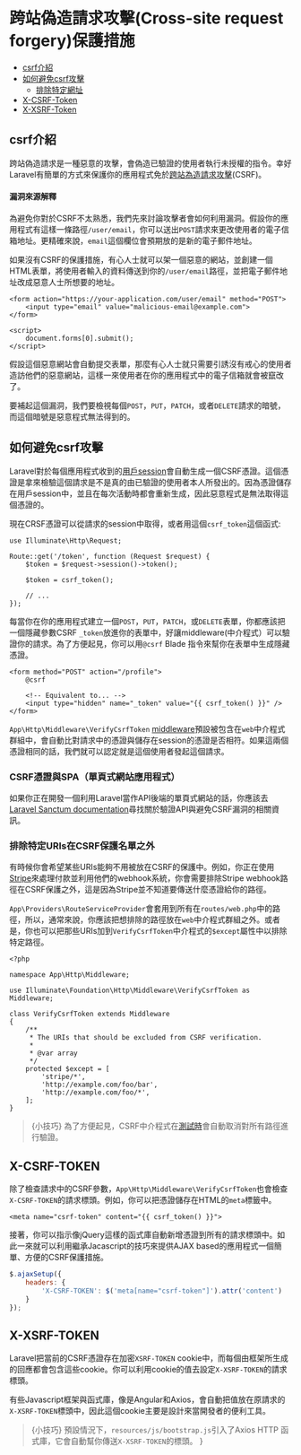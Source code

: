 # 跨站偽造請求攻擊(Cross-site request forgery)保護措施

- [csrf介紹](#csrf-introduction)
- [如何避免csrf攻擊](#preventing-csrf-requests)
    - [排除特定網址](#csrf-excluding-uris)
- [X-CSRF-Token](#csrf-x-csrf-token)
- [X-XSRF-Token](#csrf-x-xsrf-token)

<a name="csrf-introduction"></a>
## csrf介紹

跨站偽造請求是一種惡意的攻擊，會偽造已驗證的使用者執行未授權的指令。幸好Laravel有簡單的方式來保護你的應用程式免於[跨站為造請求攻擊](https://en.wikipedia.org/wiki/Cross-site_request_forgery)(CSRF)。

<a name="csrf-explanation"></a>
#### 漏洞來源解釋

為避免你對於CSRF不太熟悉，我們先來討論攻擊者會如何利用漏洞。假設你的應用程式有這樣一條路徑`/user/email`，你可以送出`POST`請求來更改使用者的電子信箱地址。更精確來說，`email`這個欄位會預期放的是新的電子郵件地址。

如果沒有CSRF的保護措施，有心人士就可以架一個惡意的網站，並創建一個HTML表單，將使用者輸入的資料傳送到你的`/user/email`路徑，並把電子郵件地址改成惡意人士所想要的地址。

```blade
<form action="https://your-application.com/user/email" method="POST">
    <input type="email" value="malicious-email@example.com">
</form>

<script>
    document.forms[0].submit();
</script>
```

假設這個惡意網站會自動提交表單，那麼有心人士就只需要引誘沒有戒心的使用者造訪他們的惡意網站，這樣一來使用者在你的應用程式中的電子信箱就會被竄改了。

要補起這個漏洞，我們要檢視每個`POST`，`PUT`，`PATCH`，或者`DELETE`請求的暗號，而這個暗號是惡意程式無法得到的。

<a name="preventing-csrf-requests"></a>
## 如何避免csrf攻擊

Laravel對於每個應用程式收到的[用戶session](/docs/{{version}}/session)會自動生成一個CSRF憑證。這個憑證是拿來檢驗這個請求是不是真的由已驗證的使用者本人所發出的。因為憑證儲存在用戶session中，並且在每次活動時都會重新生成，因此惡意程式是無法取得這個憑證的。

現在CRSF憑證可以從請求的session中取得，或者用這個`csrf_token`這個函式: 

    use Illuminate\Http\Request;

    Route::get('/token', function (Request $request) {
        $token = $request->session()->token();

        $token = csrf_token();

        // ...
    });

每當你在你的應用程式建立一個`POST`，`PUT`，`PATCH`，或`DELETE`表單，你都應該把一個隱藏參數CSRF `_token`放進你的表單中，好讓middleware(中介程式）可以驗證你的請求。為了方便起見，你可以用`@csrf` Blade 指令來幫你在表單中生成隱藏憑證。

```blade
<form method="POST" action="/profile">
    @csrf

    <!-- Equivalent to... -->
    <input type="hidden" name="_token" value="{{ csrf_token() }}" />
</form>
```

`App\Http\Middleware\VerifyCsrfToken` [middleware](/docs/{{version}}/middleware)預設被包含在`web`中介程式群組中，會自動比對請求中的憑證與儲存在session的憑證是否相符。如果這兩個憑證相同的話，我們就可以認定就是這個使用者發起這個請求。

<a name="csrf-tokens-and-spas"></a>
### CSRF憑證與SPA（單頁式網站應用程式）

如果你正在開發一個利用Laravel當作API後端的單頁式網站的話，你應該去[Laravel Sanctum documentation](/docs/{{version}}/sanctum)尋找關於驗證API與避免CSRF漏洞的相關資訊。

<a name="csrf-excluding-uris"></a>
### 排除特定URIs在CSRF保護名單之外

有時候你會希望某些URIs能夠不用被放在CSRF的保護中。例如，你正在使用[Stripe](https??stripe.com)來處理付款並利用他們的webhook系統，你會需要排除Stripe webhook路徑在CSRF保護之外，這是因為Stripe並不知道要傳送什麼憑證給你的路徑。

`App\Providers\RouteServiceProvider`會套用到所有在`routes/web.php`中的路徑，所以，通常來說，你應該把想排除的路徑放在`web`中介程式群組之外。或者是，你也可以把那些URIs加到`VerifyCsrfToken`中介程式的`$except`屬性中以排除特定路徑。

    <?php

    namespace App\Http\Middleware;

    use Illuminate\Foundation\Http\Middleware\VerifyCsrfToken as Middleware;

    class VerifyCsrfToken extends Middleware
    {
        /**
         * The URIs that should be excluded from CSRF verification.
         *
         * @var array
         */
        protected $except = [
            'stripe/*',
            'http://example.com/foo/bar',
            'http://example.com/foo/*',
        ];
    }

> {小技巧} 為了方便起見，CSRF中介程式在[測試時](/docs/{{version}}/testing}})會自動取消對所有路徑進行驗證。

<a name="csrf-x-csrf-token"></a>
## X-CSRF-TOKEN

除了檢查請求中的CSRF參數，`App\Http\Middleware\VerifyCsrfToken`也會檢查`X-CSRF-TOKEN`的請求標頭。例如，你可以把憑證儲存在HTML的`meta`標籤中。

```blade
<meta name="csrf-token" content="{{ csrf_token() }}">
```

接著，你可以指示像jQuery這樣的函式庫自動新增憑證到所有的請求標頭中。如此一來就可以利用繼承Jacascript的技巧來提供AJAX based的應用程式一個簡單、方便的CSRF保護措施。

```js
$.ajaxSetup({
    headers: {
        'X-CSRF-TOKEN': $('meta[name="csrf-token"]').attr('content')
    }
});
```

<a name="csrf-x-xsrf-token"></a>
## X-XSRF-TOKEN

Laravel把當前的CSRF憑證存在加密`XSRF-TOKEN` cookie中，而每個由框架所生成的回應都會包含這些cookie。你可以利用cookie的值去設定`X-XSRF-TOKEN`的請求標頭。

有些Javascript框架與函式庫，像是Angular和Axios，會自動把值放在原請求的`X-XSRF-TOKEN`標頭中，因此這個cookie主要是設計來當開發者的便利工具。

> {小技巧} 預設情況下，`resources/js/bootstrap.js`引入了Axios HTTP 函式庫，它會自動幫你傳送`X-XSRF-TOKEN`的標頭。
}
